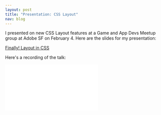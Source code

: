 ```yaml
---
layout: post
title: "Presentation: CSS Layout"
nav: blog
---
```


I presented on new CSS Layout features at a Game and App Devs Meetup group at Adobe SF on February 4.
Here are the slides for my presentation:

[Finally! Layout in CSS](http://tybenz.com/presentation-css-layout)

Here's a recording of the talk:

<div class="video-container">
  <iframe src="//www.youtube.com/embed/Q-EkoYILdYg" frameborder="0" allowfullscreen></iframe>
</div>
